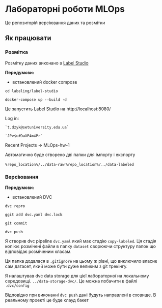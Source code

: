 # Лабораторні роботи MLOps
Це репозиторій версіювання даних та розмітки

## Як працювати
### Розмітка
Розмітку даних виконано в [Label Studio](https://labelstud.io/)

**Передумови:**
- встановлений docker compose

`cd labeling/label-studio`

`docker-compose up --build -d`

Це запустить Label Studio на http://localhost:8080/

Log in:  

    `t.dzyk@setuniversity.edu.ua`

    `JPv$u#DaXP4m4Pr`

Recent Projects -> MLOps-hw-1

Автоматично буде створено дві папки для імпорту і експорту

`%repo_location%/../data-raw`
`%repo_location%/../data-labeled`

### Версіювання
**Передумови:**
- встановлений DVC

`dvc repro`

`ggit add dvc.yaml dvc.lock`

`git commit`

`dvc push`

Я створив dvc pipeline `dvc.yaml` який має стадію `copy-labeled`. Ця стадія копіює розмічені файли в папку `dataset` сворюючи структуру папок що відповідає розміченим класам. 

Ця папка додалася в `.gitignore` на цьому ж рівні, що виключило власне сам датасет, який може бути дуже великим з git трекінгу.

Я налаштував dvc data storage для цієї лабораторної на локальному середовищі. `../data-storage-dvc/`. Це можна побачити в файлі `.dvc/config`

Відповідно при виконанні `dvc push` дані будуть направлені в сховище. В реальному проекті це буде клауд бакет
